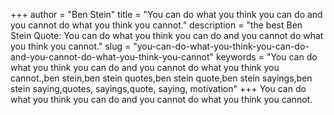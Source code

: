 +++
author = "Ben Stein"
title = "You can do what you think you can do and you cannot do what you think you cannot."
description = "the best Ben Stein Quote: You can do what you think you can do and you cannot do what you think you cannot."
slug = "you-can-do-what-you-think-you-can-do-and-you-cannot-do-what-you-think-you-cannot"
keywords = "You can do what you think you can do and you cannot do what you think you cannot.,ben stein,ben stein quotes,ben stein quote,ben stein sayings,ben stein saying,quotes, sayings,quote, saying, motivation"
+++
You can do what you think you can do and you cannot do what you think you cannot.
